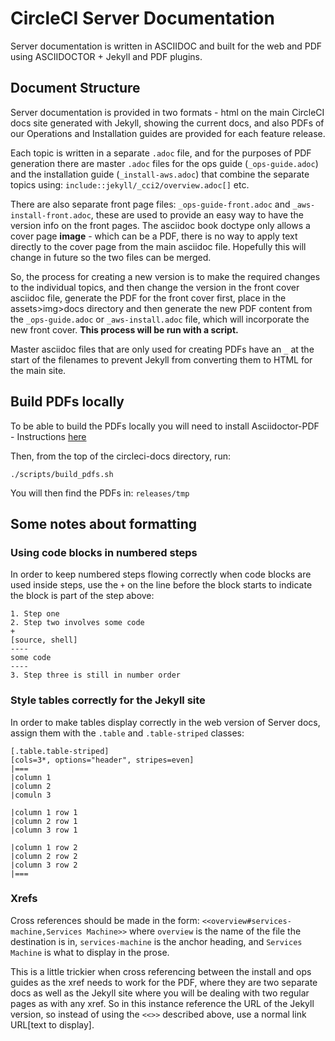 # CircleCI Server Documentation

Server documentation is written in ASCIIDOC and built for the web and PDF using ASCIIDOCTOR + Jekyll and PDF plugins.

## Document Structure
Server documentation is provided in two formats - html on the main CircleCI docs site generated with Jekyll, showing the current docs, and also PDFs of our Operations and Installation guides are provided for each feature release.

Each topic is written in a separate `.adoc` file, and for the purposes of PDF generation there are master `.adoc` files for the ops guide (`_ops-guide.adoc`) and the installation guide (`_install-aws.adoc`) that combine the separate topics using: `include::jekyll/_cci2/overview.adoc[]` etc.

There are also separate front page files: `_ops-guide-front.adoc` and `_aws-install-front.adoc`, these are used to provide an easy way to have the version info on the front pages. The asciidoc book doctype only allows a cover page **image** - which can be a PDF, there is no way to apply text directly to the cover page from the main asciidoc file. Hopefully this will change in future so the two files can be merged.

So, the process for creating a new version is to make the required changes to the individual topics, and then change the version in the front cover asciidoc file, generate the PDF for the front cover first, place in the assets>img>docs directory and then generate the new PDF content from the `_ops-guide.adoc` or `_aws-install.adoc` file, which will incorporate the new front cover. **This process will be run with a script.**

Master asciidoc files that are only used for creating PDFs have an `_` at the start of the filenames to prevent Jekyll from converting them to HTML for the main site.

## Build PDFs locally

To be able to build the PDFs locally you will need to install Asciidoctor-PDF - Instructions [here](https://github.com/asciidoctor/asciidoctor-pdf#install-the-published-gem)

Then, from the top of the circleci-docs directory, run:

```
./scripts/build_pdfs.sh
```

You will then find the PDFs in: `releases/tmp`

## Some notes about formatting

### Using code blocks in numbered steps
In order to keep numbered steps flowing correctly when code blocks are used inside steps, use the `+` on the line before the block starts to indicate the block is part of the step above:

```
1. Step one
2. Step two involves some code
+
[source, shell]
----
some code
----
3. Step three is still in number order
```

### Style tables correctly for the Jekyll site
In order to make tables display correctly in the web version of Server docs, assign them with the `.table` and `.table-striped` classes:

```
[.table.table-striped]
[cols=3*, options="header", stripes=even]
|===
|column 1
|column 2
|comuln 3

|column 1 row 1
|column 2 row 1
|column 3 row 1

|column 1 row 2
|column 2 row 2
|column 3 row 2
|===
```

### Xrefs
Cross references should be made in the form: `<<overview#services-machine,Services Machine>>` where `overview` is the name of the file the destination is in, `services-machine` is the anchor heading, and `Services Machine` is what to display in the prose.

This is a little trickier when cross referencing between the install and ops guides as the xref needs to work for the PDF, where they are two separate docs as well as the Jekyll site where you will be dealing with two regular pages as with any xref. So in this instance reference the URL of the Jekyll version, so instead of using the `<<>>` described above, use a normal link URL[text to display].
